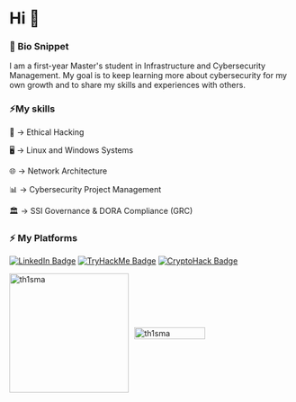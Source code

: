 <h1>Hi 👋</h1>
<h3>📖 Bio Snippet</h3>
I am a first-year Master's student in Infrastructure and Cybersecurity Management. My goal is to keep learning more about cybersecurity for my own growth and to share my skills and experiences with others.

<h3>⚡My skills</h3>
<p>🧠 -> Ethical Hacking</p>
<p>🖥️ -> Linux and Windows Systems</p>
<p>🌐 -> Network Architecture</p>
<p>📊 -> Cybersecurity Project Management</p>
<p>🏛️ -> SSI Governance & DORA Compliance (GRC)</p>

<h3>⚡ My Platforms</h3>

[![LinkedIn Badge](https://img.shields.io/badge/LinkedIn-Profile-0D76A8?style=flat&logo=linkedin&logoColor=white)](https://www.linkedin.com/in/mathisniveau/) 
[![TryHackMe Badge](https://img.shields.io/badge/TryHackMe-Profile-darkred?style=flat&logo=tryhackme&logoColor=white)](https://tryhackme.com/r/p/Th1sma) 
[![CryptoHack Badge](https://img.shields.io/badge/CryptoHack-Profile-orange?style=flat&logo=cryptohack&logoColor=white)](https://cryptohack.org/user/Th1sma_/)

<div style="display: flex; align-items: center;">
  <img src="https://github-readme-stats.vercel.app/api/top-langs?username=th1sma&show_icons=true&locale=en&layout=compact&theme=dark" alt="th1sma" height="212px" />

  <img src="https://github-readme-streak-stats.herokuapp.com/?user=th1sma&theme=dark" alt="th1sma" style="margin-left: 10px; width: 50%;" />
</div>

